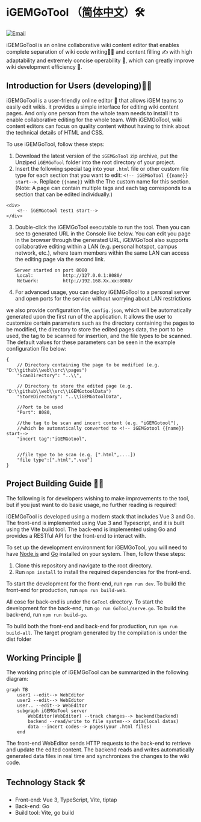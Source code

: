 # iGEMGoTool （[简体中文](https://github.com/950288/iGEMGoTool/blob/main/README_zh.md)）🛠️

[![Email](https://img.shields.io/static/v1?label=Email&message=950288s@gmail.com&color=blue)](mailto:950288s@gmail.com)

iGEMGoTool is an online collaborative wiki content editor that enables complete separation of wiki code writing🧑‍💻 and content filling ✍️ with high adaptability and extremely concise operability 🦾, which can greatly improve wiki development efficiency 🥰.

## Introduction for Users (developing)🧑‍💼

iGEMGoTool is a user-friendly online editor 🧰 that allows iGEM teams to easily edit wikis. it provides a simple interface for editing wiki content pages. And only one person from the whole team needs to install it to enable collaborative editing for the whole team. With iGEMGoTool, wiki content editors can focus on quality content without having to think about the technical details of HTML and CSS.

To use iGEMGoTool, follow these steps:

1. Download the latest version of the `iGEMGoTool` zip archive, put the Unziped `iGEMGoTool` folder into the root directory of your project.
2. Insert the following special tag into your `.html` file or other custom file type for each section that you want to edit: `<!-- iGEMGoTool {{name}} start-->`. Replace `{{name}}` with the The custom name for this section.(Note: A page can contain multiple tags and each tag corresponds to a section that can be edited individually.)
```
<div>
    <!-- iGEMGotool test1 start-->
</div>
```

3. Double-click the iGEMGoTool executable to run the tool. Then you can see to generated URL in the Console like below. You can edit you page in the browser through the generated URL, iGEMGoTool also supports collaborative editing within a LAN (e.g. personal hotspot, campus network, etc.), where team members within the same LAN can access the editing page via the second link.
```
   Server started on port 8080
    Local:           http://127.0.0.1:8080/
    Network:         http://192.168.Xx.xx:8080/
```
    
4. For advanced usage, you can deploy iGEMGoTool to a personal server and open ports for the service without worrying about LAN restrictions

we also provide configuration file, `config.json`, which will be automatically generated upon the first run of the application. It allows the user to customize certain parameters such as the directory containing the pages to be modified, the directory to store the edited pages data, the port to be used, the tag to be scanned for insertion, and the file types to be scanned. The default values for these parameters can be seen in the example configuration file below:
```
{
	// Directory containing the page to be modified (e.g. "D:\\github\\web\\src\\pages")
	"ScanDirectory": "..\\",

	// Directory to store the edited page (e.g. "D:\\github\\web\\src\\iGEMGotoolData")
	"StoreDirectory": "..\\iGEMGotoolData",

	//Port to be used
	"Port": 8080,

	//the tag to be scan and incert content (e.g. "iGEMGotool"),
	//which be automatically converted to <!-- iGEMGotool {{name}} start-->
	"incert tag":"iGEMGotool",

	
	//file type to be scan (e.g. [".html",....])
	"file type":[".html",".vue"]
}
```



## Project Building Guide 🧑‍💻

The following is for developers wishing to make improvements to the tool, but if you just want to do basic usage, no further reading is required!

iGEMGoTool is developed using a modern stack that includes Vue 3 and Go. The front-end is implemented using Vue 3 and Typescript, and it is built using the Vite build tool. The back-end is implemented using Go and provides a RESTful API for the front-end to interact with.

To set up the development environment for iGEMGoTool, you will need to have [Node.js](https://nodejs.org/) and [Go](https://golang.org/) installed on your system. Then, follow these steps:

1. Clone this repository and navigate to the root directory.
2. Run `npm install` to install the required dependencies for the front-end.

To start the development for the front-end, run `npm run dev`. 
To build the front-end for production, run `npm run build-web`.

All cose for back-end is under the `GoTool` directory. 
To start the development for the back-end, run `go run GoTool/serve.go`. 
To build the back-end, run `npm run build-go`. 

To build both the front-end and back-end for production, run `npm run build-all`.
The target program generated by the compilation is under the dist folder

## Working Principle 📝

The working principle of iGEMGoTool can be summarized in the following diagram:

```mermaid
graph TB
    user1 --edit--> WebEditor
    user2 --edit--> WebEditor
    user.. --edit--> WebEditor
    subgraph iGEMGoTool server
        WebEditor(WebEditor) --track changes--> backend(backend)
        backend --read/write to file system--> data(local datas)
        data --incert codes--> pages(your .html files)
    end
```

The front-end WebEditor sends HTTP requests to the back-end to retrieve and update the edited content. The backend reads and writes automatically generated data files in real time and synchronizes the changes to the wiki code.

## Technology Stack 🛠️

- Front-end: Vue 3, TypeScript, Vite, tiptap
- Back-end: Go 
- Build tool: Vite, go build
